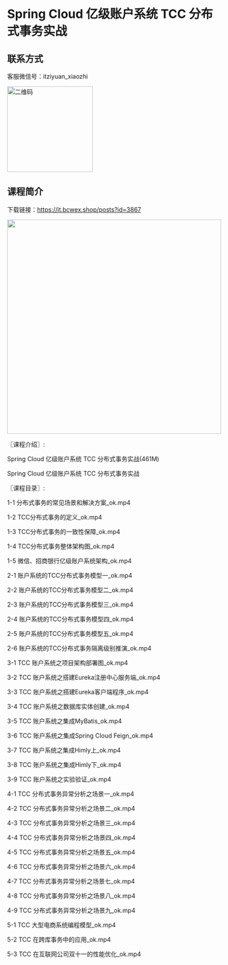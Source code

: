 # Spring Cloud 亿级账户系统 TCC 分布式事务实战

## 联系方式

客服微信号：itziyuan_xiaozhi

<img src="https://ziyuanyun.oss-cn-guangzhou.aliyuncs.com/common/20240614073449/666b82192834a.jpg" width="200" height="200" alt="二维码">

## 课程简介

下载链接：https://it.bcwex.shop/posts?id=3867

<img src="https://ziyuanyun.oss-cn-guangzhou.aliyuncs.com/yun/20240515185401/66449449205cf.jpg" width="500" alt="">

  〖课程介绍〗:

 Spring Cloud 亿级账户系统 TCC 分布式事务实战(461M)

 Spring Cloud 亿级账户系统 TCC 分布式事务实战



 〖课程目录〗:

 1-1 分布式事务的常见场景和解决方案_ok.mp4

 1-2 TCC分布式事务的定义_ok.mp4

 1-3 TCC分布式事务的一致性保障_ok.mp4

 1-4 TCC分布式事务整体架构图_ok.mp4

 1-5 微信、招商银行亿级账户系统架构_ok.mp4

 2-1 账户系统的TCC分布式事务模型一_ok.mp4

 2-2 账户系统的TCC分布式事务模型二_ok.mp4

 2-3 账户系统的TCC分布式事务模型三_ok.mp4

 2-4 账户系统的TCC分布式事务模型四_ok.mp4

 2-5 账户系统的TCC分布式事务模型五_ok.mp4

 2-6 账户系统的TCC分布式事务隔离级别推演_ok.mp4

 3-1 TCC 账户系统之项目架构部署图_ok.mp4

 3-2 TCC 账户系统之搭建Eureka注册中心服务端_ok.mp4

 3-3 TCC 账户系统之搭建Eureka客户端程序_ok.mp4

 3-4 TCC 账户系统之数据库实体创建_ok.mp4

 3-5 TCC 账户系统之集成MyBatis_ok.mp4

 3-6 TCC 账户系统之集成Spring Cloud Feign_ok.mp4

 3-7 TCC 账户系统之集成Himly上_ok.mp4

 3-8 TCC 账户系统之集成Himly下_ok.mp4

 3-9 TCC 账户系统之实验验证_ok.mp4

 4-1 TCC 分布式事务异常分析之场景一_ok.mp4

 4-2 TCC 分布式事务异常分析之场景二_ok.mp4

 4-3 TCC 分布式事务异常分析之场景三_ok.mp4

 4-4 TCC 分布式事务异常分析之场景四_ok.mp4

 4-5 TCC 分布式事务异常分析之场景五_ok.mp4

 4-6 TCC 分布式事务异常分析之场景六_ok.mp4

 4-7 TCC 分布式事务异常分析之场景七_ok.mp4

 4-8 TCC 分布式事务异常分析之场景八_ok.mp4

 4-9 TCC 分布式事务异常分析之场景九_ok.mp4

 5-1 TCC 大型电商系统编程模型_ok.mp4

 5-2 TCC 在跨库事务中的应用_ok.mp4

 5-3 TCC 在互联网公司双十一的性能优化_ok.mp4 

  